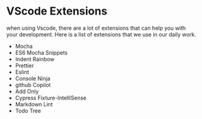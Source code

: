 # VScode Extensions

when using Vscode, there are a lot of extensions that can help you with your development. Here is a list of extensions that we use in our daily work.

- Mocha
- ES6 Mocha Snippets
- Indent Rainbow
- Prettier
- Eslint
- Console Ninja
- github Copilot
- Add Only
- Cypress Fixture-IntelliSense
- Markdown Lint
- Todo Tree
